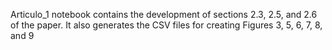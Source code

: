 Articulo_1 notebook contains the development of sections 2.3, 2.5, and 2.6 of the paper. 
It also generates the CSV files for creating Figures 3, 5, 6, 7, 8, and 9
